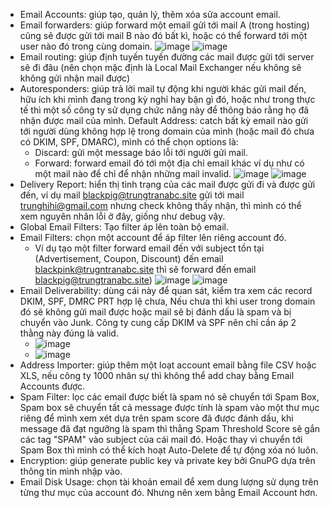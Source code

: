 - Email Accounts: giúp tạo, quản lý, thêm xóa sửa account email.
- Email forwarders: giúp forward một email gửi tới mail A (trong hosting) cũng sẽ được gửi tới mail B nào đó bất kì, hoặc có thể forward tới một user nào đó trong cùng domain.
![image](https://github.com/user-attachments/assets/e4c6598f-70f7-4fcc-887c-6049eb88d474)
![image](https://github.com/user-attachments/assets/05ed0958-8c15-48a0-b3c9-f9f424553904)
-  Email routing: giúp định tuyến tuyến đường các mail được gửi tới server sẽ đi đâu (nên chọn mặc định là Local Mail Exchanger nếu không sẽ không gửi nhận mail được)
-  Autoresponders: giúp trả lời mail tự động khi người khác gửi mail đến, hữu ích khi mình đang trong kỳ nghỉ hay bận gì đó, hoặc như trong thực tế thì một số công ty sử dụng chức năng này để thông báo rằng họ đã nhận được mail của mình. Default Address: catch bất kỳ email nào gửi tới người dùng không hợp lệ trong domain của mình (hoặc mail đó chưa có DKIM, SPF, DMARC), mình có thể chọn options là:
    +   Discard: gửi một message báo lỗi tới người gửi mail.
    +   Forward: forward email đó tới một địa chỉ email khác ví dụ như có một mail nào để chỉ để nhận những mail invalid.
![image](https://github.com/user-attachments/assets/b5019f86-a6f4-4cc5-a18c-b2fe994de673)
![image](https://github.com/user-attachments/assets/f82e915a-76dc-44f4-8489-d70e9015635d)
- Delivery Report: hiển thị tình trạng của các mail được gửi đi và được gửi đến, ví dụ mail blackpig@trungtranabc.site gửi tới mail trunghihi@gmail.com nhưng check không thấy nhận, thì mình có thể xem nguyên nhân lỗi ở đây, giống như debug vậy.
- Global Email Filters: Tạo filter áp lên toàn bộ email.
- Email Filters: chọn một account để áp filter lên riêng account đó.
  + Ví dụ tạo một filter forward email đến với subject tồn tại (Advertisement, Coupon, Discount) đến email blackpink@trugntranabc.site thì sẽ forward đến email blackpig@trungtranabc.site)
![image](https://github.com/user-attachments/assets/fc372546-b5c9-4776-a1b9-92c073cc5ae9)
![image](https://github.com/user-attachments/assets/717b8b9d-58f4-4ddd-82c9-2d4327903a3a)
- Email Deliverability: dùng cái này để quan sát, kiểm tra xem các record DKIM, SPF, DMRC PRT hợp lệ chưa, Nếu chưa thì khi user trong domain đó sẽ không gửi mail được hoặc mail sẽ bị đánh dấu là spam và bị chuyển vào Junk. Công ty cung cấp DKIM và SPF nên chỉ cần áp 2 thằng này đúng là valid.
  + ![image](https://github.com/user-attachments/assets/008b502e-0212-4ad0-9fc3-677b38486181)
  + ![image](https://github.com/user-attachments/assets/05e4b3c8-e896-428d-aefd-f48f44d1fa77)
- Address Importer: giúp thêm một loạt account email bằng file CSV hoặc XLS, nếu công ty 1000 nhân sự thì không thể add chay bằng Email Accounts được.
- Spam Filter: lọc các email được biết là spam nó sẽ chuyển tới Spam Box, Spam box sẽ chuyển tất cả message được tính là spam vào một thư mục riêng để mình xem xét dựa trên spam score đã được đánh dấu, khi message đã đạt ngưỡng là spam thì thằng Spam Threshold Score sẽ gắn các tag "SPAM" vào subject của cái mail đó. Hoặc thay vì chuyển tới Spam Box thì mình có thể kích hoạt Auto-Delete để tự động xóa nó luôn.
- Encryption: giúp generate public key và private key bởi GnuPG dựa trên thông tin mình nhập vào.
- Email Disk Usage: chọn tài khoản email để xem dung lượng sử dụng trên từng thư mục của account đó. Nhưng nên xem bằng Email Account hơn.
